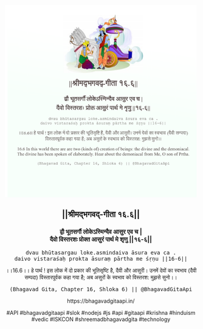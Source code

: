 <img src="../../asset/BG_16_6.png"/>
<center><h2>||श्रीमद्‍भगवद्‍-गीता १६.६||</h2>
<h3>द्वौ भूतसर्गौ लोकेऽस्मिन्दैव आसुर एव च |<br/>दैवो विस्तरशः प्रोक्त आसुरं पार्थ मे शृणु ||१६-६||</h3>
<pre>dvau bhūtasargau loke.asmindaiva āsura eva ca .<br/>daivo vistaraśaḥ prokta āsuraṃ pārtha me śṛṇu ||16-6||</pre>
<p>।।16.6।। हे पार्थ ! इस लोक में दो प्रकार की भूतिसृष्टि है, दैवी और आसुरी। उनमें देवों का स्वभाव (दैवी सम्पदा) विस्तारपूर्वक कहा गया है; अब असुरों के स्वभाव को विस्तरश: मुझसे सुनो।।</p>
<pre>(Bhagavad Gita, Chapter 16, Shloka 6) || @BhagavadGitaApi</pre><p>https://bhagavadgitaapi.in/</p><p>#API #bhagavadgitaapi #slok #nodejs #js #api #gitaapi #krishna #hinduism #vedic #ISKCON #shreemadbhagavadgita #technology</p></center>